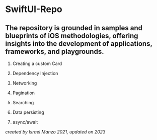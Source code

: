 # SwiftUI-Repo

## The repository is grounded in samples and blueprints of iOS methodologies, offering insights into the development of applications, frameworks, and playgrounds.

1. Creating a custom Card

2. Dependency Injection

3. Networking

4. Pagination

5. Searching

6. Data persisting

7. async/await


_created by Israel Manzo 2021, updated on 2023_
